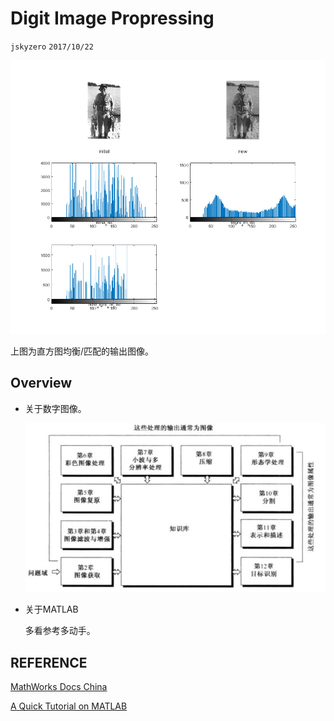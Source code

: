 # Digit Image Propressing
`jskyzero` `2017/10/22`

![Some process result](./1.histogram_equalization/output_img_2.bmp)

上图为直方图均衡/匹配的输出图像。

## Overview

+ 关于数字图像。

  ![](./docs/usage.jpg)

+ 关于MATLAB

  多看参考多动手。


## REFERENCE

[MathWorks Docs China](https://cn.mathworks.com/help/)

[A Quick Tutorial on MATLAB](http://web.eecs.umich.edu/~aey/eecs451/matlab.pdf)